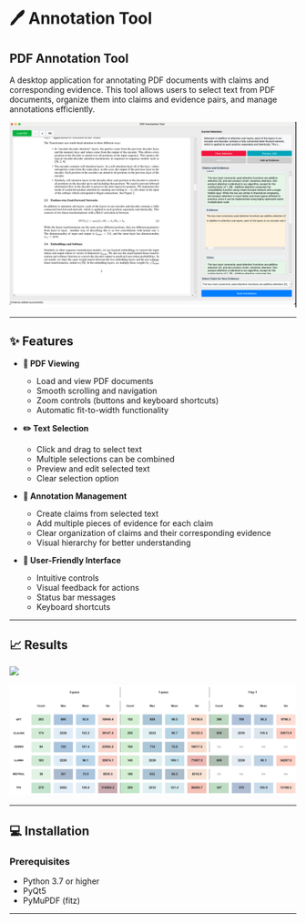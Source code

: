 # 🖊️ Annotation Tool

## PDF Annotation Tool

A desktop application for annotating PDF documents with claims and corresponding evidence. This tool allows users to select text from PDF documents, organize them into claims and evidence pairs, and manage annotations efficiently.

![](Results/figures/annotation_tool_screenshot.png)

---

## ✨ Features

- **📄 PDF Viewing**
  - Load and view PDF documents
  - Smooth scrolling and navigation
  - Zoom controls (buttons and keyboard shortcuts)
  - Automatic fit-to-width functionality

- **✏️ Text Selection**
  - Click and drag to select text
  - Multiple selections can be combined
  - Preview and edit selected text
  - Clear selection option

- **📝 Annotation Management**
  - Create claims from selected text
  - Add multiple pieces of evidence for each claim
  - Clear organization of claims and their corresponding evidence
  - Visual hierarchy for better understanding

- **🎨 User-Friendly Interface**
  - Intuitive controls
  - Visual feedback for actions
  - Status bar messages
  - Keyboard shortcuts

---

## 📈 Results

![](Results/figures/precision_recall_scatter_improved.png)

![](Results/figures/Sentence_dist_analysis.png)

---

## 💻 Installation

### Prerequisites

- Python 3.7 or higher
- PyQt5
- PyMuPDF (fitz)

---